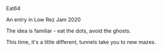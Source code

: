 Eat64

An entry in Low Rez Jam 2020

The idea is familiar - eat the dots, avoid the ghosts.

This time, it's a little different, tunnels take you to new mazes.